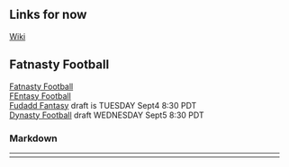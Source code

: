 ## Links for now

[Wiki](http://darkusblack.com/wiki/index.php?title=User:Cactus)


## Fatnasty Football

[Fatnasty Football](http://games.espn.com/ffl/leagueoffice?leagueId=351425)  
[FEntasy Football](https://football.fantasysports.yahoo.com/f1/1373798)  
[Fudadd Fantasy](https://football.fantasysports.yahoo.com/f1/1457403) draft is TUESDAY Sept4 8:30 PDT  
[Dynasty Football](https://www.fleaflicker.com/nfl/leagues/187791) draft WEDNESDAY Sept5 8:30 PDT    

### Markdown

|||||||||||||||||||||||||||||||
|---|---|---|---|---|---|---|---|---|---|---|---|---|---|---|---|---|---|---|---|---|---|---|---|---|---|---|---|---|---|
|||||||||||||||||||||||||||||||
